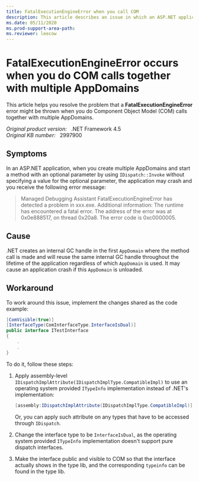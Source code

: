 ```yaml
---
title: FatalExecutionEngineError when you call COM
description: This article describes an issue in which an ASP.NET application crashes and the FatalExecutionEngineError error occurs when you do COM calls together with multiple AppDomains.
ms.date: 05/11/2020
ms.prod-support-area-path: 
ms.reviewer: leecow
---
```

# FatalExecutionEngineError occurs when you do COM calls together with multiple AppDomains

This article helps you resolve the problem that a **FatalExecutionEngineError** error might be thrown when you do Component Object Model (COM) calls together with multiple AppDomains.

_Original product version:_ &nbsp; .NET Framework 4.5  
_Original KB number:_ &nbsp; 2997900

## Symptoms

In an ASP.NET application, when you create multiple AppDomains and start a method with an optional parameter by using `IDispatch::Invoke` without specifying a value for the optional parameter, the application may crash and you receive the following error message:

> Managed Debugging Assistant FatalExecutionEngineError has detected a problem in xxx.exe. Additional information: The runtime has encountered a fatal error. The address of the error was at 0x0e888517, on thread 0x20a8. The error code is 0xc0000005.

## Cause

.NET creates an internal GC handle in the first `AppDomain` where the method call is made and will reuse the same internal GC handle throughout the lifetime of the application regardless of which `AppDomain` is used. It may cause an application crash if this `AppDomain` is unloaded.

## Workaround

To work around this issue, implement the changes shared as the code example:

```csharp
[ComVisible(true)]
[InterfaceType(ComInterfaceType.InterfaceIsDual)]
public interface ITestInterface
{
    .
    .
}
```

To do it, follow these steps:

1. Apply assembly-level `IDispatchImplAttribute(IDispatchImplType.CompatibleImpl)` to use an operating system provided `ITypeInfo` implementation instead of .NET's implementation:

    ```csharp
    [assembly:IDispatchImplAttribute(IDispatchImplType.CompatibleImpl)]
    ```

    Or, you can apply such attribute on any types that have to be accessed through `IDispatch`.

2. Change the interface type to be `InterfaceIsDual`, as the operating system provided `ITypeInfo` implementation doesn't support pure dispatch interfaces.
3. Make the interface public and visible to COM so that the interface actually shows in the type lib, and the corresponding `typeinfo` can be found in the type lib.
